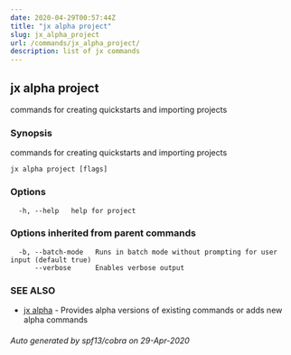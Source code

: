 ```yaml
---
date: 2020-04-29T00:57:44Z
title: "jx alpha project"
slug: jx_alpha_project
url: /commands/jx_alpha_project/
description: list of jx commands
---
```

## jx alpha project

commands for creating quickstarts and importing projects

### Synopsis

commands for creating quickstarts and importing projects

```
jx alpha project [flags]
```

### Options

```
  -h, --help   help for project
```

### Options inherited from parent commands

```
  -b, --batch-mode   Runs in batch mode without prompting for user input (default true)
      --verbose      Enables verbose output
```

### SEE ALSO

* [jx alpha](/commands/jx_alpha/)	 - Provides alpha versions of existing commands or adds new alpha commands

###### Auto generated by spf13/cobra on 29-Apr-2020
